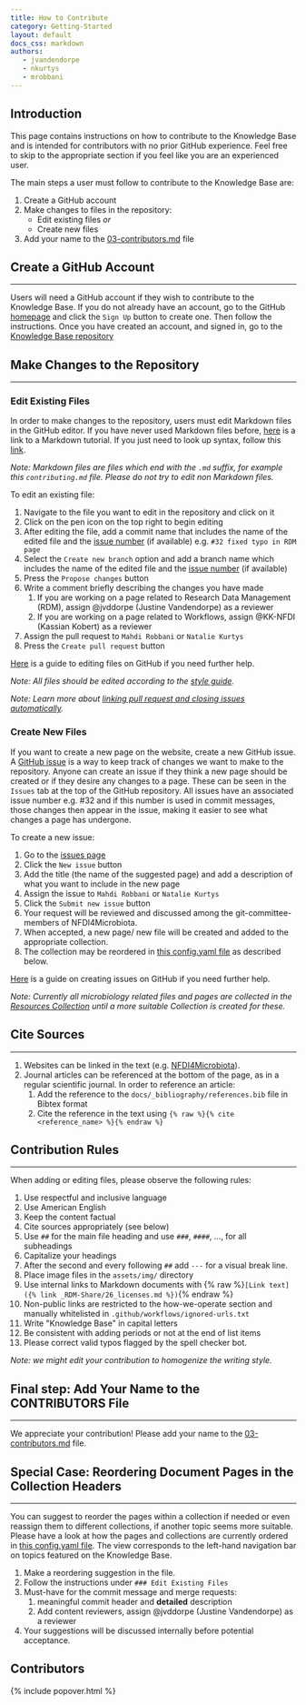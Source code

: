 ```yaml
---
title: How to Contribute
category: Getting-Started
layout: default
docs_css: markdown
authors:
   - jvandendorpe
   - nkurtys
   - mrobbani
---
```

 
## Introduction

This page contains instructions on how to contribute to the Knowledge Base and is intended for contributors with no prior GitHub experience. Feel free to skip to the appropriate section if you feel like you are an experienced user.

The main steps a user must follow to contribute to the Knowledge Base are:

1. Create a GitHub account
2. Make changes to files in the repository:
    - Edit existing files *or*
    - Create new files
3. Add your name to the [03-contributors.md](https://github.com/NFDI4Microbiota/nfdi4microbiota-knowledge-base/blob/main/docs/_Getting-Started/contributors.md) file

## Create a GitHub Account

---

Users will need a GitHub account if they wish to contribute to the Knowledge Base. If you do not already have an account, go to the GitHub [homepage](https://github.com/) and click the `Sign Up` button to create one. Then follow the instructions. Once you have created an account, and signed in, go to the [Knowledge Base repository](https://github.com/NFDI4Microbiota/nfdi4microbiota-knowledge-base.github.io)


## Make Changes to the Repository

---

### Edit Existing Files

In order to make changes to the repository, users must edit Markdown files in the GitHub editor. If you have never used Markdown files before, [here](https://www.markdowntutorial.com/) is a link to a Markdown tutorial. If you just need to look up syntax, follow this [link](https://www.markdownguide.org/basic-syntax/).

*Note: Markdown files are files which end with the `.md` suffix, for example this `contributing.md` file. Please do not try to edit non Markdown files.*

To edit an existing file:

1. Navigate to the file you want to edit in the repository and click on it
2. Click on the pen icon on the top right to begin editing
3. After editing the file, add a commit name that includes the name of the edited file and the [issue number](#github-issues) (if available) e.g. `#32 fixed typo in RDM page`
4. Select the `Create new branch` option and add a branch name which includes the name of the edited file and the [issue number](#github-issues) (if available)
5. Press the `Propose changes` button
6. Write a comment briefly describing the changes you have made
   1. If you are working on a page related to Research Data Management (RDM), assign @jvddorpe (Justine Vandendorpe) as a reviewer
   2. If you are working on a page related to Workflows, assign @KK-NFDI (Kassian Kobert) as a reviewer
7. Assign the pull request to `Mahdi Robbani` or  `Natalie Kurtys`
8. Press the `Create pull request` button

[Here](https://docs.github.com/en/repositories/working-with-files/managing-files/editing-files) is a guide to editing files on GitHub if you need further help.

*Note: All files should be edited according to the [style guide](#markdown-style-guide).*

*Note: Learn more about [linking pull request and closing issues automatically](https://docs.github.com/en/issues/tracking-your-work-with-issues/using-issues/linking-a-pull-request-to-an-issue).*

### Create New Files

If you want to create a new page on the website, create a new GitHub issue. A [GitHub issue](https://docs.github.com/en/issues/tracking-your-work-with-issues/about-issues) is a way to keep track of changes we want to make to the repository. Anyone can create an issue if they think a new page should be created or if they desire any changes to a page. These can be seen in the `Issues` tab at the top of the GitHub repository. All issues have an associated issue number e.g. #32 and if this number is used in commit messages, those changes then appear in the issue, making it easier to see what changes a page has undergone.

To create a new issue:

1. Go to the [issues page](https://github.com/NFDI4Microbiota/nfdi4microbiota-knowledge-base.github.io/issues)
2. Click the `New issue` button
3. Add the title (the name of the suggested page) and add a description of what you want to include in the new page
4. Assign the issue to `Mahdi Robbani` or `Natalie Kurtys`
5. Click the `Submit new issue` button
6. Your request will be reviewed and discussed among the git-committee-members of NFDI4Microbiota.
7. When accepted, a new page/ new file will be created and added to the appropriate collection.
8. The collection may be reordered in [this config.yaml file](https://github.com/NFDI4Microbiota/nfdi4microbiota-knowledge-base/blob/9132ef3bfc9f28fcf8eb293d93fc4507eec87a9d/_config.yml#L48) as described below. 

[Here](https://docs.github.com/en/issues/tracking-your-work-with-issues/creating-an-issue) is a guide on creating issues on GitHub if you need further help.

*Note: Currently all microbiology related files and pages are collected in the [Resources Collection]( _Resources) until a more suitable Collection is created for these.*


## Cite Sources

---

1. Websites can be linked in the text (e.g. [NFDI4Microbiota](https://nfdi4microbiota.de/)).
2. Journal articles can be referenced at the bottom of the page, as in a regular scientific journal. In order to reference an article:
   1. Add the reference to the `docs/_bibliography/references.bib` file in Bibtex format
   2. Cite the reference in the text using `{% raw %}{% cite <reference_name> %}{% endraw %}`



## Contribution Rules

---

When adding or editing files, please observe the following rules:

1. Use respectful and inclusive language
2. Use American English
3. Keep the content factual
4. Cite sources appropriately (see below)
5. Use `##` for the main file heading and use `###`, `####`, …, for all subheadings
6. Capitalize your headings
7. After the second and every following `##` add `---` for a visual break line.
8. Place image files in the `assets/img/` directory
9. Use internal links to Markdown documents with {% raw %}`[Link text]({% link _RDM-Share/26_licenses.md %})`{% endraw %}
10. Non-public links are restricted to the how-we-operate section and manually whitelisted in `.github/workflows/ignored-urls.txt`
11. Write "Knowledge Base" in capital letters
12. Be consistent with adding periods or not at the end of list items
13. Please correct valid typos flagged by the spell checker bot.

*Note: we might edit your contribution to homogenize the writing style.*


## Final step: Add Your Name to the CONTRIBUTORS File

---

We appreciate your contribution! Please add your name to the [03-contributors.md](https://github.com/NFDI4Microbiota/nfdi4microbiota-knowledge-base/blob/main/docs/_Getting-Started/contributors.md) file.

      

## Special Case: Reordering Document Pages in the Collection Headers

---

You can suggest to reorder the pages within a collection if needed or even reassign them to different collections, if another topic seems more suitable. Please have a look at how the pages and collections are currently ordered in [this config.yaml file](https://github.com/NFDI4Microbiota/nfdi4microbiota-knowledge-base/blob/9132ef3bfc9f28fcf8eb293d93fc4507eec87a9d/_config.yml#L48).
The view corresponds to the left-hand navigation bar on topics featured on the Knowledge Base.
1. Make a reordering suggestion in the file.
2. Follow the instructions under `### Edit Existing Files`
3. Must-have for the commit message and merge requests:
   1. meaningful commit header and **detailed** description 
   2. Add content reviewers, assign @jvddorpe (Justine Vandendorpe) as a reviewer
4. Your suggestions will be discussed internally before potential acceptance.


## Contributors

{% include popover.html %}